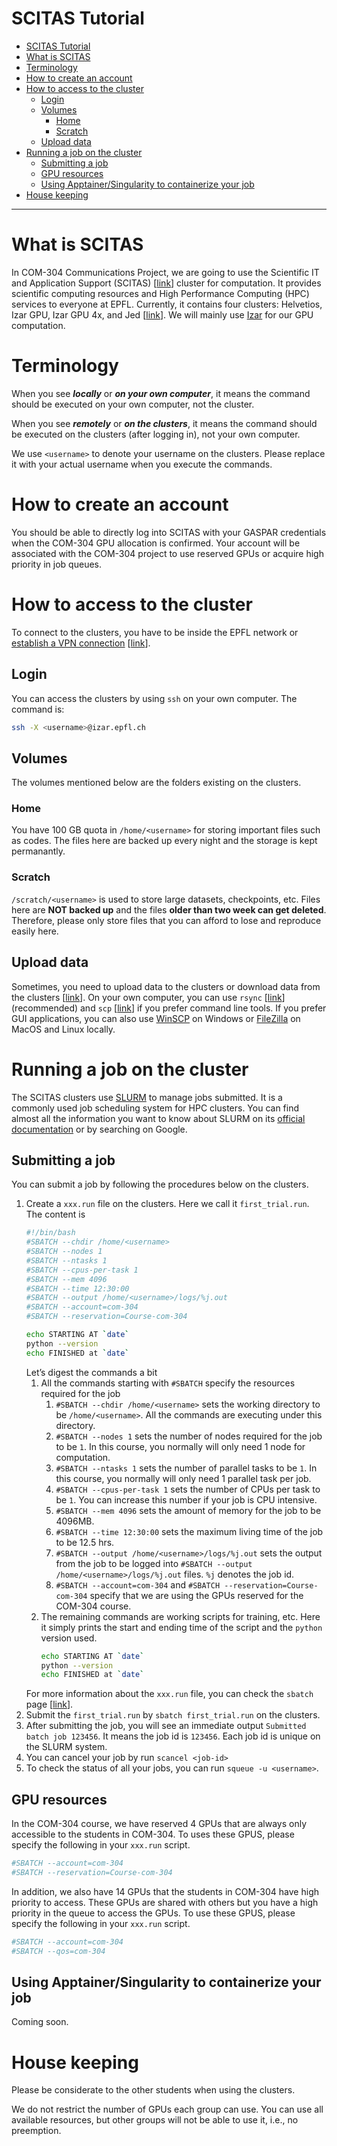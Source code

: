 # SCITAS Tutorial


- [SCITAS Tutorial](#scitas-tutorial)
- [What is SCITAS](#what-is-scitas)
- [Terminology](#terminology)
- [How to create an account](#how-to-create-an-account)
- [How to access to the cluster](#how-to-access-to-the-cluster)
  - [Login](#login)
  - [Volumes](#volumes)
    - [Home](#home)
    - [Scratch](#scratch)
  - [Upload data](#upload-data)
- [Running a job on the cluster](#running-a-job-on-the-cluster)
  - [Submitting a job](#submitting-a-job)
  - [GPU resources](#gpu-resources)
  - [Using Apptainer/Singularity to containerize your job](#using-apptainersingularity-to-containerize-your-job)
- [House keeping](#house-keeping)

---
# What is SCITAS
In COM-304 Communications Project, we are going to use the Scientific IT and Application Support (SCITAS) [[link](https://scitas-doc.epfl.ch/)] cluster for computation. It provides scientific computing resources and High Performance Computing (HPC) services to everyone at EPFL. Currently, it contains four clusters: Helvetios, Izar GPU, Izar GPU 4x, and Jed [[link](https://scitas-doc.epfl.ch/supercomputers/overview/)]. We will mainly use [Izar](https://scitas-doc.epfl.ch/supercomputers/izar/) for our GPU computation.

# Terminology
When you see ***locally*** or ***on your own computer***, it means the command should be executed on your own computer, not the cluster.

When you see ***remotely*** or ***on the clusters***, it means the command should be executed on the clusters (after logging in), not your own computer.

We use `<username>` to denote your username on the clusters. Please replace it with your actual username when you execute the commands.

# How to create an account
You should be able to directly log into SCITAS with your GASPAR credentials when the COM-304 GPU allocation is confirmed. Your account will be associated with the COM-304 project to use reserved GPUs or acquire high priority in job queues.

# How to access to the cluster
To connect to the clusters, you have to be inside the EPFL network or [establish a VPN connection](https://www.epfl.ch/campus/services/en/it-services/network-services/remote-intranet-access/vpn-clients-available/) [[link](https://scitas-doc.epfl.ch/user-guide/using-clusters/connecting-to-the-clusters/)].

## Login
You can access the clusters by using `ssh` on your own computer. The command is:
```bash
ssh -X <username>@izar.epfl.ch
```

## Volumes
The volumes mentioned below are the folders existing on the clusters.

### Home
You have 100 GB quota in `/home/<username>` for storing important files such as codes. The files here are backed up every night and the storage is kept permanantly.

### Scratch
`/scratch/<username>` is used to store large datasets, checkpoints, etc. Files here are **NOT backed up** and the files **older than two week can get deleted**. Therefore, please only store files that you can afford to lose and reproduce easily here.

## Upload data
Sometimes, you need to upload data to the clusters or download data from the clusters [[link](https://scitas-doc.epfl.ch/user-guide/data-management/transferring-data/)]. On your own computer, you can use `rsync` [[link](https://scitas-doc.epfl.ch/user-guide/data-management/transferring-data/#using-rsync)] (recommended) and `scp` [[link](https://scitas-doc.epfl.ch/user-guide/data-management/transferring-data/#using-scp)] if you prefer command line tools. If you prefer GUI applications, you can also use [WinSCP](https://winscp.net/eng/index.php) on Windows or [FileZilla](https://filezilla-project.org/) on MacOS and Linux locally.

# Running a job on the cluster
The SCITAS clusters use [SLURM](https://slurm.schedmd.com/documentation.html) to manage jobs submitted. It is a commonly used job scheduling system for HPC clusters. You can find almost all the information you want to know about SLURM on its [official documentation](https://slurm.schedmd.com/documentation.html) or by searching on Google.

## Submitting a job
You can submit a job by following the procedures below on the clusters.

1. Create a `xxx.run` file on the clusters. Here we call it `first_trial.run`. The content is
   ```bash
   #!/bin/bash
   #SBATCH --chdir /home/<username>
   #SBATCH --nodes 1
   #SBATCH --ntasks 1
   #SBATCH --cpus-per-task 1
   #SBATCH --mem 4096
   #SBATCH --time 12:30:00 
   #SBATCH --output /home/<username>/logs/%j.out
   #SBATCH --account=com-304
   #SBATCH --reservation=Course-com-304

   echo STARTING AT `date`
   python --version
   echo FINISHED at `date`
   ```
   Let’s digest the commands a bit
   1. All the commands starting with `#SBATCH` specify the resources required for the job
      1. `#SBATCH --chdir /home/<username>` sets the working directory to be `/home/<username>`. All the commands are executing under this directory.
      2. `#SBATCH --nodes 1` sets the number of nodes required for the job to be `1`. In this course, you normally will only need 1 node for computation.
      3. `#SBATCH --ntasks 1` sets the number of parallel tasks to be `1`. In this course, you normally will only need 1 parallel task per job.
      4. `#SBATCH --cpus-per-task 1` sets the number of CPUs per task to be `1`. You can increase this number if your job is CPU intensive.
      5. `#SBATCH --mem 4096` sets the amount of memory for the job to be 4096MB.
      6. `#SBATCH --time 12:30:00` sets the maximum living time of the job to be 12.5 hrs.
      7. `#SBATCH --output /home/<username>/logs/%j.out` sets the output from the job to be logged into `#SBATCH --output /home/<username>/logs/%j.out` files. `%j` denotes the job id.
      8. `#SBATCH --account=com-304` and `#SBATCH --reservation=Course-com-304` specify that we are using the GPUs reserved for the COM-304 course.
   2. The remaining commands are working scripts for training, etc. Here it simply prints the start and ending time of the script and the `python` version used.
      ```bash
      echo STARTING AT `date`
      python --version
      echo FINISHED at `date`
      ```
   For more information about the `xxx.run` file, you can check the `sbatch` page [[link](https://slurm.schedmd.com/sbatch.html)].
2. Submit the `first_trial.run` by `sbatch first_trial.run` on the clusters.
3. After submitting the job, you will see an immediate output `Submitted batch job 123456`. It means the job id is `123456`. Each job id is unique on the SLURM system.
4. You can cancel your job by run `scancel <job-id>`
5. To check the status of all your jobs, you can run `squeue -u <username>`.

## GPU resources
In the COM-304 course, we have reserved 4 GPUs that are always only accessible to the students in COM-304. To uses these GPUS, please specify the following in your `xxx.run` script.

```bash
#SBATCH --account=com-304
#SBATCH --reservation=Course-com-304
```

In addition, we also have 14 GPUs that the students in COM-304 have high priority to access. These GPUs are shared with others but you have a high priority in the queue to access the GPUs. To use these GPUS, please specify the following in your `xxx.run` script.
```bash
#SBATCH --account=com-304
#SBATCH --qos=com-304
```

## Using Apptainer/Singularity to containerize your job
Coming soon.

# House keeping

Please be considerate to the other students when using the clusters.

We do not restrict the number of GPUs each group can use. You can use all available resources, but other groups will not be able to use it, i.e., no preemption.
